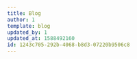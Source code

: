 ```yaml
---
title: Blog
author: 1
template: blog
updated_by: 1
updated_at: 1588492160
id: 1243c705-292b-4068-b8d3-07220b9506c8
---
```

